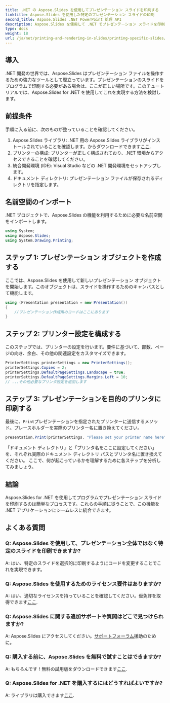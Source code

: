 ```yaml
---
title: .NET の Aspose.Slides を使用してプレゼンテーション スライドを印刷する
linktitle: Aspose.Slides を使用した特定のプレゼンテーション スライドの印刷
second_title: Aspose.Slides .NET PowerPoint 処理 API
description: Aspose.Slides を使用して .NET でプレゼンテーション スライドを印刷する方法を学びます。開発者向けのステップバイステップのガイド。ライブラリをダウンロードして、今すぐ印刷を始めてください。
type: docs
weight: 18
url: /ja/net/printing-and-rendering-in-slides/printing-specific-slides/
---
```

## 導入
.NET 開発の世界では、Aspose.Slides はプレゼンテーション ファイルを操作するための強力なツールとして際立っています。プレゼンテーションのスライドをプログラムで印刷する必要がある場合は、ここが正しい場所です。このチュートリアルでは、Aspose.Slides for .NET を使用してこれを実現する方法を検討します。
## 前提条件
手順に入る前に、次のものが整っていることを確認してください。
1.  Aspose.Slides ライブラリ: .NET 用の Aspose.Slides ライブラリがインストールされていることを確認します。からダウンロードできます[ここ](https://releases.aspose.com/slides/net/).
2. プリンターの構成: プリンターが正しく構成されており、.NET 環境からアクセスできることを確認してください。
3. 統合開発環境 (IDE): Visual Studio などの .NET 開発環境をセットアップします。
4. ドキュメント ディレクトリ: プレゼンテーション ファイルが保存されるディレクトリを指定します。
## 名前空間のインポート
.NET プロジェクトで、Aspose.Slides の機能を利用するために必要な名前空間をインポートします。
```csharp
using System;
using Aspose.Slides;
using System.Drawing.Printing;
```
## ステップ 1: プレゼンテーション オブジェクトを作成する
ここでは、Aspose.Slides を使用して新しいプレゼンテーション オブジェクトを開始します。このオブジェクトは、スライドを操作するためのキャンバスとして機能します。
```csharp
using (Presentation presentation = new Presentation())
{
    //プレゼンテーション作成用のコードはここにあります
}
```
## ステップ 2: プリンター設定を構成する
このステップでは、プリンターの設定を行います。要件に基づいて、部数、ページの向き、余白、その他の関連設定をカスタマイズできます。
```csharp
PrinterSettings printerSettings = new PrinterSettings();
printerSettings.Copies = 2;
printerSettings.DefaultPageSettings.Landscape = true;
printerSettings.DefaultPageSettings.Margins.Left = 10;
// ...その他必要なプリンタ設定を追加します
```
## ステップ 3: プレゼンテーションを目的のプリンタに印刷する
最後に、`Print`プレゼンテーションを指定されたプリンターに送信するメソッド。プレースホルダーを実際のプリンター名に置き換えてください。
```csharp
presentation.Print(printerSettings, "Please set your printer name here");
```
「ドキュメント ディレクトリ」と「プリンタ名をここに設定してください」を、それぞれ実際のドキュメント ディレクトリ パスとプリンタ名に置き換えてください。
ここで、何が起こっているかを理解するために各ステップを分析してみましょう。
## 結論
Aspose.Slides for .NET を使用してプログラムでプレゼンテーション スライドを印刷するのは簡単なプロセスです。これらの手順に従うことで、この機能を .NET アプリケーションにシームレスに統合できます。
## よくある質問
### Q: Aspose.Slides を使用して、プレゼンテーション全体ではなく特定のスライドを印刷できますか?
A: はい、特定のスライドを選択的に印刷するようにコードを変更することでこれを実現できます。
### Q: Aspose.Slides を使用するためのライセンス要件はありますか?
 A: はい、適切なライセンスを持っていることを確認してください。仮免許を取得できます[ここ](https://purchase.aspose.com/temporary-license/).
### Q: Aspose.Slides に関する追加サポートや質問はどこで見つけられますか?
 A: Aspose.Slides にアクセスしてください。[サポートフォーラム](https://forum.aspose.com/c/slides/11)援助のために。
### Q: 購入する前に、Aspose.Slides を無料で試すことはできますか?
A: もちろんです！無料の試用版をダウンロードできます[ここ](https://releases.aspose.com/).
### Q: Aspose.Slides for .NET を購入するにはどうすればよいですか?
 A: ライブラリは購入できます[ここ](https://purchase.aspose.com/buy).